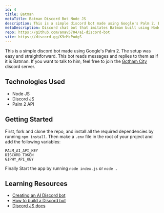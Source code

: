 ```yaml
---
id: 4
title: Batman
metaTitle: Batman Discord Bot Node JS
description: This is a simple discord bot made using Google's Palm 2. Batman only speaks when spoken to (you need to @mention him for him to respond) and has been maintaining peace in my homies discord server.
metaDescription: Discord chat bot that imitates Batman built using Node Js, Discord JS and Palm 2 API with the server hosted on Render.
repo: https://github.com/anav5704/ai-discord-bot
site: https://discord.gg/K9rMzPudgS
---
```


This is a simple discord bot made using Google's Palm 2. The setup was easy and straightforward. This bot reads messages and replies to them as if it is Batman. If you want to talk to him, feel free to join the [Gotham City](https://discord.gg/K9rMzPudgS) discord server.

## Technologies Used

- Node JS
- Discord JS
- Palm 2 API

## Getting Started

First, fork and clone the repo, and install all the required dependencies by running `npm install`. Then make a `.env` file in the root of your project and add the following variables:

```
PALM_AI_API_KEY
DISCORD_TOKEN
GIPHY_API_KEY
```

Finally Start the app by running `node index.js` or `node .`

## Learning Resources

- [Creating an AI Discord bot](https://www.youtube.com/watch?v=VxD7Lt1eV2U)
- [How to build a Discord bot](https://www.youtube.com/watch?v=Oy5HGvrxM4o)
- [Discord JS docs](https://discord.js.org/)
